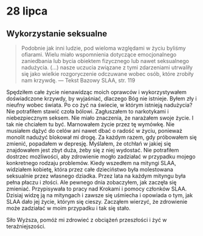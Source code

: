 
# 28 lipca

## Wykorzystanie seksualne

> Podobnie jak inni ludzie, pod wieloma względami w życiu byliśmy ofiarami. Wielu miało wspomnienia dotyczące emocjonalnego zaniedbania lub bycia obiektem fizycznego lub nawet seksualnego nadużycia. (...) nasze uczucia związane z tymi zdarzeniami utrwaliły się jako wielkie rozgoryczenie odczuwane wobec osób, które zrobiły nam krzywdę. — Tekst Bazowy SLAA, str. 119

Spędziłem całe życie nienawidząc moich oprawców i wykorzystywałem doświadczone krzywdy, by wyjaśniać, dlaczego Bóg nie istnieje. Byłem zły i nieufny wobec świata. Po co żyć na świecie, w którym istnieją nadużycia? Nie potrafiłem stawić czoła bólowi. Zagłuszałem to narkotykami i niebezpiecznym seksem. Nie miało znaczenia, że narażałem swoje życie. I tak nie chciałem tu być. Marnowałem życie przez tę wymówkę. Nie musiałem dążyć do celów ani nawet dbać o radość w życiu, ponieważ monolit nadużyć blokował mi drogę. Za każdym razem, gdy próbowałem się zmienić, popadałem w depresję. Myślałem, że otchłań w jakiej się znajdowałem jest zbyt duża, żeby się z niej wydostać. Nie potrafiłem dostrzec możliwości, aby zdrowienie mogło zadziałać w przypadku mojego konkretnego rodzaju problemów. Kiedy wszedłem na mityngi SLAA, widziałem kobietę, która przez całe dzieciństwo była molestowana seksualnie przez własnego dziadka. Przez lata na każdym mityngu była pełna płaczu i złości. Ale pewnego dnia zobaczyłem, jak zaczęła się zmieniać. Przypisywała to pracy nad Krokami i pomocy członków SLAA. Dzisiaj widzę ją na mityngach i zawsze się uśmiecha i opowiada o tym, jak SLAA dało jej życie, którym się cieszy. Zacząłem wierzyć, że zdrowienie może zadziałać w moim przypadku i tak się stało.

Siło Wyższa, pomóż mi zdrowieć z obciążeń przeszłości i żyć w teraźniejszości.

